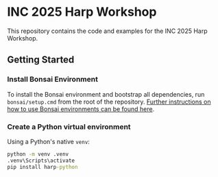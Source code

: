 # INC 2025 Harp Workshop

This repository contains the code and examples for the INC 2025 Harp Workshop.

## Getting Started

### Install Bonsai Environment

To install the Bonsai environment and bootstrap all dependencies, run `bonsai/setup.cmd` from the root of the repository. [Further instructions on how to use Bonsai environments can be found here](https://bonsai-rx.org/docs/articles/environments.html).

### Create a Python virtual environment

Using a Python's native `venv`:

```cmd
python -m venv .venv
.venv\Scripts\activate
pip install harp-python
```
